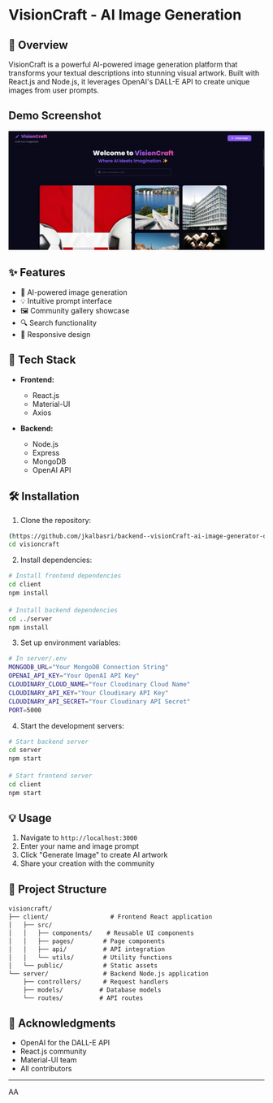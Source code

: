 # VisionCraft - AI Image Generation

## 🌟 Overview

VisionCraft is a powerful AI-powered image generation platform that transforms your textual descriptions into stunning visual artwork. Built with React.js and Node.js, it leverages OpenAI's DALL-E API to create unique images from user prompts.

## Demo Screenshot
<a href="https://frontend-vision-craft-ai-image-generator-qawin.vercel.app" target="blank" align="center">
  <picture>
    <source media="(prefers-color-scheme: dark)" srcset="readme.png">
    <img alt="READMEs Screenshot" src="readme.png">
  </picture>
</a>

## ✨ Features

- 🎨 AI-powered image generation
- 💡 Intuitive prompt interface
- 🖼️ Community gallery showcase
- 🔍 Search functionality
- 📱 Responsive design
  

## 🚀 Tech Stack

- **Frontend:**
  - React.js
  - Material-UI
  - Axios

- **Backend:**
  - Node.js
  - Express
  - MongoDB
  - OpenAI API

## 🛠️ Installation

1. Clone the repository:
```bash
(https://github.com/jkalbasri/backend--visionCraft-ai-image-generator-qawin.git)
cd visioncraft
```

2. Install dependencies:
```bash
# Install frontend dependencies
cd client
npm install

# Install backend dependencies
cd ../server
npm install
```

3. Set up environment variables:
```bash
# In server/.env
MONGODB_URL="Your MongoDB Connection String"
OPENAI_API_KEY="Your OpenAI API Key"
CLOUDINARY_CLOUD_NAME="Your Cloudinary Cloud Name"
CLOUDINARY_API_KEY="Your Cloudinary API Key"
CLOUDINARY_API_SECRET="Your Cloudinary API Secret"
PORT=5000
```

4. Start the development servers:
```bash
# Start backend server
cd server
npm start

# Start frontend server
cd client
npm start
```

## 💡 Usage

1. Navigate to `http://localhost:3000`
2. Enter your name and image prompt
3. Click "Generate Image" to create AI artwork
4. Share your creation with the community

## 📁 Project Structure

```
visioncraft/
├── client/                 # Frontend React application
│   ├── src/
│   │   ├── components/    # Reusable UI components
│   │   ├── pages/        # Page components
│   │   ├── api/          # API integration
│   │   └── utils/        # Utility functions
│   └── public/           # Static assets
└── server/               # Backend Node.js application
    ├── controllers/      # Request handlers
    ├── models/          # Database models
    └── routes/          # API routes
```

## 🙏 Acknowledgments

- OpenAI for the DALL-E API
- React.js community
- Material-UI team
- All contributors

---

AA

